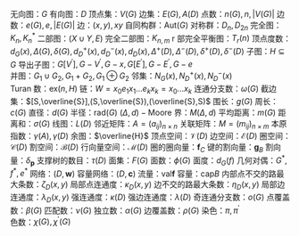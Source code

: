 无向图：$G$ 
有向图：$D$ 
顶点集：$V(G)$ 
边集：$E(G),A(D)$ 
点数：$n(G),n,|V(G)|$ 
边数：$e(G),e,|E(G)|$ 
边：$(x,y),xy$ 
自同构群：$\text{Aut}(G)$ 
对称群：$D_n,D_{2n}$ 
完全图：$K_n,K_n^*$ 
二部图：$(X\cup Y,E)$ 
完全二部图：$K_{n,m}$ 
r 部完全平衡图：$T_r(n)$ 
顶点度数：$d_G(x),\Delta(G),\delta(G),d_D^+(x),d_D^-(x),d_D(x),\Delta^+(D),\Delta^-(D),\delta^+(D),\delta^-(D)$ 
子图：$H\subseteq G$ 
导出子图：$G[V^\prime],G-V^\prime,G-x,G[E^\prime],G-E^\prime,G-e$   
并图：$G_1\cup G_2,G_1+G_2,G_1\oplus G_2$ 
邻集：$N_G(x),N_D^+(x),N_D^-(x)$  
Turan 数：$\text{ex}(n,H)$ 
链：$W=x_0e_1x_1\dots e_kx_k=x_0\dots x_k$ 
连通分支数：$\omega(G)$ 
截边集：$[S,\overline{S}],(S,\overline{S}),(\overline{S},S)$ 
围长：$g(G)$ 
周长：$c(G)$ 
直径：$d(G)$ 
半径：$\text{rad}(G)$ 
$(\Delta,d)-\text{Moore}$ 界：$M(\Delta,d)$ 
平均距离：$m(G)$ 
距离和：$\sigma(G)$ 
线图：$L(D)$ 
邻近矩阵：$A=(a_{ij})_{n\times n}$ 
关联矩阵：$M=(m_{ij})_{n\times m}$ 
本原指数：$\gamma(A),\gamma(D)$ 
余图：$\overline{H}$ 
顶点空间：$\mathcal{V}(D)$ 
边空间：$\mathcal{E}(D)$ 
圈空间：$\mathcal{C}(D)$ 
割空间：$\mathcal{B}(D)$ 
行向量空间：$\mathcal{M}(D)$ 
圈的圈向量：$\pmb{f}_C$ 
键的割向量：$\pmb{g}_B$ 
割向量：$\delta_{\pmb{p}}$ 
支撑树的数目：$\tau(D)$ 
面集：$F(G)$ 
面数：$\phi(G)$ 
面度：$d_G(f)$ 
几何对偶：$G^*,f^*,e^*$ 
网络：$(D,\pmb{w})$ 
容量网络：$(D,\pmb{c})$ 
流量：$\text{val}\pmb{f}$ 
容量：$\text{cap}B$ 
内部点不交的路最大条数：$\zeta_D(x,y)$ 
局部点连通度：$\kappa_D(x,y)$ 
边不交的路最大条数：$\eta_D(x,y)$ 
局部边连通度：$\lambda_D(x,y)$ 
强连通度：$\kappa(D)$ 
强边连通度：$\lambda(D)$ 
奇连通分支数：$o(G)$ 
点覆盖数：$\beta(G)$ 
匹配数：$\nu(G)$ 
独立数：$\alpha(G)$ 
边覆盖数：$\rho(G)$ 
染色：$\pi,\pi^\prime$  
色数：$\chi(G),\chi^\prime(G)$  

